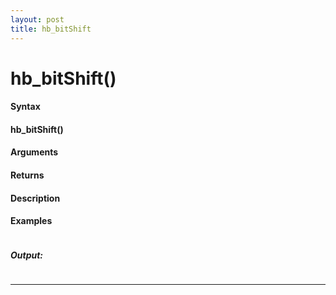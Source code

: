 ```yaml
---
layout: post
title: hb_bitShift
---
```


# hb_bitShift()


#### Syntax

#### hb_bitShift()

#### Arguments

#### Returns

#### Description

#### Examples

```

```

##### Output:

```

```

---